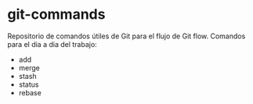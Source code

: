 # git-commands


Repositorio de comandos útiles de Git para el flujo de Git flow.
Comandos para el dia a dia del trabajo:
- add
- merge
- stash
- status
- rebase

